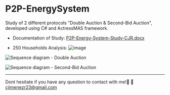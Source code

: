 # P2P-EnergySystem


Study of 2 different protocols "Double Auction & Second-Bid Auction", developed using C# and ActressMAS framework.

- Documentation of Study:
[P2P-Energy-System-Study-CJR.docx](https://github.com/Carlosjr5/P2P-EnergySystem/files/12064909/P2PEnergySystemStudy.docx)


 - 250 Households Analysis:
![image](https://github.com/Carlosjr5/P2P-EnergySystem/assets/77840319/d2b5be6e-0458-41e4-bc5f-5925a0a10452)



 ![Sequence diagram - Double Auction](https://github.com/Carlosjr5/P2P-EnergySystem/assets/77840319/80e5a71f-e89a-4888-8d80-c624f763add5)

![Sequence diagram - Second-Bid Auction](https://github.com/Carlosjr5/P2P-EnergySystem/assets/77840319/fb8b5630-648b-49f5-ae65-52c5f4fa2563)

---------------------------------------------------------------

Dont hesitate if you have any question to contact with me!🚀
📧cjimenezr23@gmail.com
